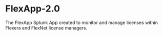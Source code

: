 # FlexApp-2.0
The FlexApp Splunk App created to monitor and manage licenses within Flexera and FlexNet license managers.
